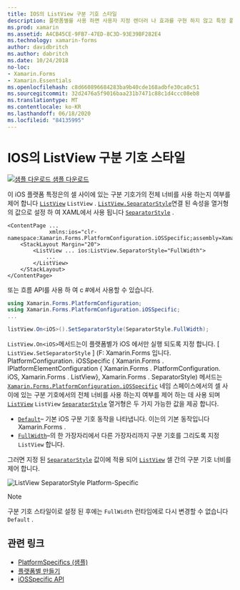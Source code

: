 ```yaml
---
title: IOS의 ListView 구분 기호 스타일
description: 플랫폼별를 사용 하면 사용자 지정 렌더러 나 효과를 구현 하지 않고 특정 플랫폼 에서만 사용할 수 있는 기능을 사용할 수 있습니다. 이 문서에서는 ListView의 셀 사이에 있는 구분 기호가 ListView의 전체 너비를 사용 하는지 여부를 제어 하는 iOS 플랫폼별를 사용 하는 방법을 설명 합니다.
ms.prod: xamarin
ms.assetid: A4CB45CE-9FB7-47ED-8C3D-93E39BF282E4
ms.technology: xamarin-forms
author: davidbritch
ms.author: dabritch
ms.date: 10/24/2018
no-loc:
- Xamarin.Forms
- Xamarin.Essentials
ms.openlocfilehash: c8d660896684283ba9b40cde168adbfe30ca0c51
ms.sourcegitcommit: 32d2476a5f9016baa231b7471c88c1d4ccc08eb8
ms.translationtype: MT
ms.contentlocale: ko-KR
ms.lasthandoff: 06/18/2020
ms.locfileid: "84135995"
---
```

# <a name="listview-separator-style-on-ios"></a>IOS의 ListView 구분 기호 스타일

[![샘플 다운로드](~/media/shared/download.png) 샘플 다운로드](https://docs.microsoft.com/samples/xamarin/xamarin-forms-samples/userinterface-platformspecifics)

이 iOS 플랫폼 특정은의 셀 사이에 있는 구분 기호가의 전체 너비를 사용 하는지 여부를 제어 합니다 [`ListView`](xref:Xamarin.Forms.ListView) `ListView` . [`ListView.SeparatorStyle`](xref:Xamarin.Forms.PlatformConfiguration.iOSSpecific.ListView.SeparatorStyleProperty)연결 된 속성을 열거형의 값으로 설정 하 여 XAML에서 사용 됩니다 [`SeparatorStyle`](xref:Xamarin.Forms.PlatformConfiguration.iOSSpecific.SeparatorStyle) .

```xaml
<ContentPage ...
             xmlns:ios="clr-namespace:Xamarin.Forms.PlatformConfiguration.iOSSpecific;assembly=Xamarin.Forms.Core">
    <StackLayout Margin="20">
        <ListView ... ios:ListView.SeparatorStyle="FullWidth">
            ...
        </ListView>
    </StackLayout>
</ContentPage>
```

또는 흐름 API를 사용 하 여 c #에서 사용할 수 있습니다.

```csharp
using Xamarin.Forms.PlatformConfiguration;
using Xamarin.Forms.PlatformConfiguration.iOSSpecific;
...

listView.On<iOS>().SetSeparatorStyle(SeparatorStyle.FullWidth);
```

`ListView.On<iOS>`메서드는이 플랫폼별가 iOS 에서만 실행 되도록 지정 합니다. [ `ListView.SetSeparatorStyle` ] (F: Xamarin.Forms 입니다. PlatformConfiguration. iOSSpecific ( Xamarin.Forms . IPlatformElementConfiguration { Xamarin.Forms . PlatformConfiguration. iOS, Xamarin.Forms . ListView}, Xamarin.Forms . SeparatorStyle) 메서드는 [`Xamarin.Forms.PlatformConfiguration.iOSSpecific`](xref:Xamarin.Forms.PlatformConfiguration.iOSSpecific) 네임 스페이스에서의 셀 사이에 있는 구분 기호에서의 전체 너비를 사용 하는지 여부를 제어 하는 데 사용 되며 [`ListView`](xref:Xamarin.Forms.ListView) `ListView` [`SeparatorStyle`](xref:Xamarin.Forms.PlatformConfiguration.iOSSpecific.SeparatorStyle) 열거형은 두 가지 가능한 값을 제공 합니다.

- [`Default`](xref:Xamarin.Forms.PlatformConfiguration.iOSSpecific.SeparatorStyle.Default)– 기본 iOS 구분 기호 동작을 나타냅니다. 이는의 기본 동작입니다 Xamarin.Forms .
- [`FullWidth`](xref:Xamarin.Forms.PlatformConfiguration.iOSSpecific.SeparatorStyle.FullWidth)–의 한 가장자리에서 다른 가장자리까지 구분 기호를 그리도록 지정 `ListView` 합니다.

그러면 지정 된 [`SeparatorStyle`](xref:Xamarin.Forms.PlatformConfiguration.iOSSpecific.SeparatorStyle) 값이에 적용 되어 [`ListView`](xref:Xamarin.Forms.ListView) 셀 간의 구분 기호 너비를 제어 합니다.

![](listview-separator-style-images/listview-separatorstyle.png "ListView SeparatorStyle Platform-Specific")

> [!NOTE]
> 구분 기호 스타일이로 설정 된 후에는 `FullWidth` 런타임에로 다시 변경할 수 없습니다 `Default` .

## <a name="related-links"></a>관련 링크

- [PlatformSpecifics (샘플)](https://docs.microsoft.com/samples/xamarin/xamarin-forms-samples/userinterface-platformspecifics)
- [플랫폼별 만들기](~/xamarin-forms/platform/platform-specifics/index.md#creating-platform-specifics)
- [iOSSpecific API](xref:Xamarin.Forms.PlatformConfiguration.iOSSpecific)
